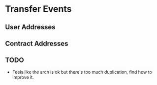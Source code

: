 # Transfer Events

## User Addresses

## Contract Addresses

## TODO

- Feels like the arch is ok but there's too much duplication, find how to improve it.